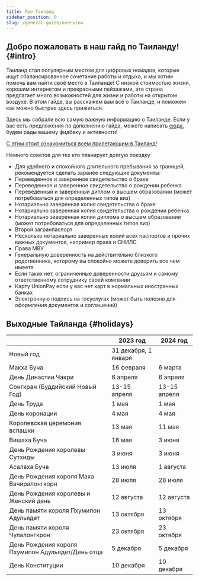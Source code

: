 ```yaml
---
title: Про Таиланд
sidebar_position: 0
slug: /general-guide/overview
---
```



## Добро пожаловать в наш гайд по Таиланду! {#intro}

Таиланд стал популярным местом для цифровых номадов, которые ищут сбалансированное сочетание работы и отдыха, и мы хотим помочь вам найти своё место в Таиланде! С низкой стоимостью жизни, хорошим интернетом и прекрасными пейзажами, это страна предлагает много возможностей для жизни и работы на открытом воздухе. В этом гайде, вы расскажем вам всё о Таиланде, и поможем как можно быстрее здесь прижиться.


Здесь мы собрали всю самую важную информацию о Таиланде. Если у вас есть предложения по дополнению гайда, можете написать [сюда](https://t.me/thailanddaoguide), будем рады вашему фидбеку и активности!


[С этим стоит ознакомиться всем прилетающим в Таиланд!](https://moscow.thaiembassy.org/ru/publicservice/84777-%D0%9C%D0%B5%D1%81%D1%82%D0%BD%D1%8B%D0%B5-%D0%B7%D0%B0%D0%BA%D0%BE%D0%BD%D1%8B-%D0%B8-%D1%82%D1%80%D0%B0%D0%B4%D0%B8%D1%86%D0%B8%D0%B8?cate=5d843b6a15e39c1abc00518c)


Немного советов для тех кто планирует долгую поездку
- Для удобного и спокойного длительного пребывания за границей, рекомендуется сделать заранее следующие документы:
- Переведенное и заверенное свидетельство о браке
- Переведенное и заверенное свидетельство о рождении ребенка
- Переведенный и заверенный диплом о высшем образовании (может потребоваться для определенных типов виз)
- Нотариально заверенная копия свидетельства о браке
- Нотариально заверенная копия свидетельства о рождении ребенка
- Нотариально заверенная копия диплома о высшем образовании (может потребоваться для определенных типов виз)
- Второй загранпаспорт
- Несколько нотариально заверенных копий всех паспортов и прочих важных документов, например права и СНИЛС
- Права МВУ
- Генеральную доверенность на действительно близкого родственника, которому вы спокойно можете доверить все чем имеете 
- Если таких нет, ограниченные доверенности друзьям и самому ответственному сотруднику своей компании
- Карту UnionPay если у вас нет карт в нормальных иностранных банках
- Электронную подпись на госуслугах (может быть полезно для оформления документов и соглашений)



## Выходные Тайланда {#holidays}

|                                                     |       2023 год       |       2024 год       |
|-----------------------------------------------------|----------------------|----------------------|
| Новый год                                           | 31 декабря, 1 января |                      |
| Макха Буча                                          | 16 февраля           | 6 марта              |
| День Династии Чакри                                 | 6 апреля             | 6 апреля             |
| Сонгкран (Буддийский Новый Год)                     | 13-15 апреля         | 13-15 апреля         |
| День Труда                                          | 1 мая                | 1 мая                |
| День коронации                                      | 4 мая                | 4 мая                |
| Королевская церемония вспашки                       | 13 мая               | 11 мая               |
| Вишаха Буча                                         | 16 мая               | 3 июня               |
| День Рождения королевы Сутхиды                      | 3 июня               | 3 июня               |
| Асалаха Буча                                        | 13 июля              | 1 августа            |
| День Рождения короля Маха Вачиралонгкорн            | 28 июля              | 28 июля              |
| День Рождения королевы и Женский день               | 12 августа           | 12 августа           |
| День памяти короля Пхумипон Адульядет               | 13 октября           | 13 октября           |
| День памяти короля Чулалонгкрон                     | 23 октября           | 23 октября           |
| День Рождения короля Пхумипон Адульядет/День отца   | 5 декабря            | 5 декабря            |
| День Конституции                                    | 10 декабря           | 10 декабря           |
